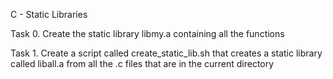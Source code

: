 C - Static Libraries

Task 0.		Create the static library libmy.a containing all the functions

Task 1.		Create a script called create_static_lib.sh that creates a static library called liball.a from all the .c files that are in the current directory
